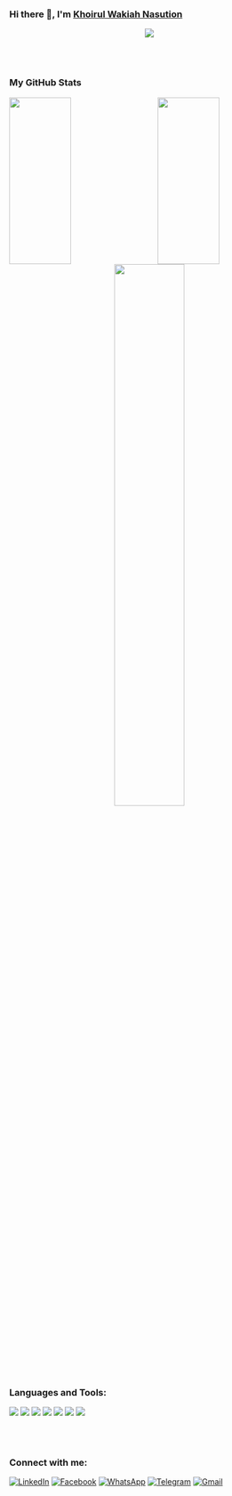### Hi there 👋, I'm [Khoirul Wakiah Nasution](https://www.github.com/khoirulwana) 

<p align="center">

<img src="https://komarev.com/ghpvc/?username=your-github-khoirulwana&label=PROFILE+VIEWS"/>

</p>

<!--

**khoirulwana/khoirulwana** is a ✨ _special_ ✨ repository because its `README.md` (this file) appears on your GitHub profile.

Here are some ideas to get you started:

- 🔭 I’m currently working on ...
- 🌱 I’m currently learning ...
- 👯 I’m looking to collaborate on ...
- 🤔 I’m looking for help with ...
- 💬 Ask me about ...
- 📫 How to reach me: ...
- 😄 Pronouns: ...
- ⚡ Fun fact: ...
-->

<br />   
<br />   

<h3 align="left">My GitHub Stats</h3>
<img align="left" width="47%" height="300px" src="https://github-readme-stats.vercel.app/api?username=khoirulwana&show_icons=true&theme=radical" />
<img align="right" width="47%" height="300px" src="https://github-readme-stats.vercel.app/api/top-langs/?username=khoirulwana&layout=compact" />

<br/>

<p align="center">
<img align="center" width="50%" src="https://github-readme-streak-stats.herokuapp.com/?user=khoirulwana" />
</p>
<br />   
<br />   
<h3 align="left">Languages and Tools:</h3>
<p align="left">  

<img src="https://img.shields.io/badge/html5-%23E34F26.svg?style=for-the-badge&logo=html5&logoColor=white" />
<img src="https://img.shields.io/badge/css3-%231572B6.svg?style=for-the-badge&logo=css3&logoColor=white" />
<img src="https://img.shields.io/badge/javascript-%23323330.svg?style=for-the-badge&logo=javascript&logoColor=%23F7DF1E" />
<img src="https://img.shields.io/badge/Vue%20js-35495E?style=for-the-badge&logo=vuedotjs&logoColor=4FC08D" />
<img src="https://img.shields.io/badge/Visual%20Studio%20Code-0078d7.svg?style=for-the-badge&logo=visual-studio-code&logoColor=white" />
<img src="https://img.shields.io/badge/Codepen-000000?style=for-the-badge&logo=codepen&logoColor=white" />
<img src="https://img.shields.io/badge/-MX%20Linux-%23000000?style=for-the-badge&logo=MXlinux&logoColor=white" />

</p>

<br />   
<br />   
<h3 align="left">Connect with me:</h3>
<p align="left">

[![LinkedIn](https://img.shields.io/badge/linkedin-%230077B5.svg?style=for-the-badge&logo=linkedin&logoColor=white)](https://www.linkedin.com/in/khoirul-wana)
[![Facebook](https://img.shields.io/badge/Facebook-%231877F2.svg?style=for-the-badge&logo=Facebook&logoColor=white)](https://www.facebook.com/khoirul.w.n)
[![WhatsApp](https://img.shields.io/badge/WhatsApp-25D366?style=for-the-badge&logo=whatsapp&logoColor=white)](https://wa.me/6281283301230)
[![Telegram](https://img.shields.io/badge/Telegram-2CA5E0?style=for-the-badge&logo=telegram&logoColor=white)](https://t.me/khoirulwana)
[![Gmail](https://img.shields.io/badge/Gmail-D14836?style=for-the-badge&logo=gmail&logoColor=white)](mailto:khoirul.wana@gmail.com)

</p>



